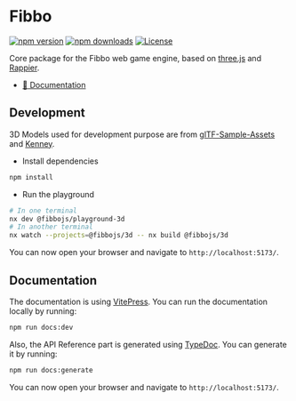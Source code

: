 # Fibbo

[![npm version][npm-version-src]][npm-version-href]
[![npm downloads][npm-downloads-src]][npm-downloads-href]
[![License][license-src]][license-href]

Core package for the Fibbo web game engine, based on [three.js](https://threejs.org/) and [Rappier](https://rapier.rs/).

- [🏡 Documentation](https://fibbojs.github.io/fibbo/)

## Development

3D Models used for development purpose are from [glTF-Sample-Assets](https://github.com/KhronosGroup/glTF-Sample-Assets) and [Kenney](https://kenney.nl/assets?q=3d).

- Install dependencies

```bash
npm install
```

- Run the playground

```bash
# In one terminal
nx dev @fibbojs/playground-3d
# In another terminal
nx watch --projects=@fibbojs/3d -- nx build @fibbojs/3d
```

You can now open your browser and navigate to `http://localhost:5173/`.

## Documentation

The documentation is using [VitePress](https://vitepress.dev/).
You can run the documentation locally by running:

```bash
npm run docs:dev
```

Also, the API Reference part is generated using [TypeDoc](https://typedoc.org/). You can generate it by running:

```bash
npm run docs:generate
```

You can now open your browser and navigate to `http://localhost:5173/`.

<!-- Badges -->
[npm-version-src]: https://img.shields.io/npm/v/@fibbojs/fibbo/latest.svg?style=flat&colorA=18181B&colorB=28CF8D
[npm-version-href]: https://npmjs.com/package/@fibbojs/fibbo

[npm-downloads-src]: https://img.shields.io/npm/dm/@fibbojs/fibbo.svg?style=flat&colorA=18181B&colorB=28CF8D
[npm-downloads-href]: https://npmjs.com/package/@fibbojs/fibbo

[license-src]: https://img.shields.io/npm/l/@fibbojs/fibbo.svg?style=flat&colorA=18181B&colorB=28CF8D
[license-href]: https://npmjs.com/package/@fibbojs/fibbo
